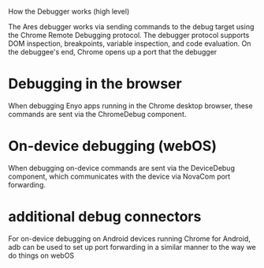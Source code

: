How the Debugger works (high level)

The Ares debugger works via sending commands to the debug target using the Chrome Remote Debugging protocol. The debugger protocol supports DOM inspection, breakpoints, variable inspection, and code evaluation. On the debuggee's end, Chrome opens up a port that the debugger 

# Debugging in the browser #
When debugging Enyo apps running in the Chrome desktop browser, these commands are sent via the ChromeDebug component.

# On-device debugging (webOS) #
When debugging on-device commands are sent via the DeviceDebug component, which communicates with the device via NovaCom port forwarding.

# additional debug connectors #
For on-device debugging on Android devices running Chrome for Android, adb can be used to set up port forwarding in a similar manner to the way we do things on webOS
